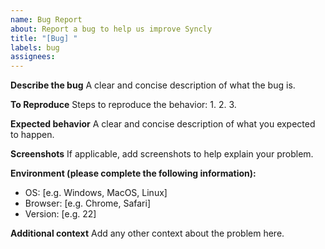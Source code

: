 ```yaml
---
name: Bug Report
about: Report a bug to help us improve Syncly
title: "[Bug] "
labels: bug
assignees: 
---
```


**Describe the bug**
A clear and concise description of what the bug is.

**To Reproduce**
Steps to reproduce the behavior:
1. 
2. 
3. 

**Expected behavior**
A clear and concise description of what you expected to happen.

**Screenshots**
If applicable, add screenshots to help explain your problem.

**Environment (please complete the following information):**
- OS: [e.g. Windows, MacOS, Linux]
- Browser: [e.g. Chrome, Safari]
- Version: [e.g. 22]

**Additional context**
Add any other context about the problem here.